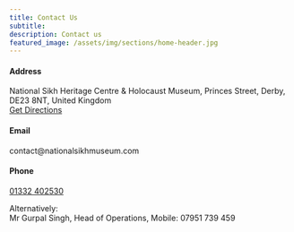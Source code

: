 ```yaml
---
title: Contact Us
subtitle:
description: Contact us
featured_image: /assets/img/sections/home-header.jpg
---
```


<div class="container">
    <div class="row">
        <div class="col-lg-4 col-md-6">
        <div class="info info-hover">
            <div class="icon icon-shape icon-shape-primary icon-lg shadow rounded-circle text-primary">
            <i class="ni ni-square-pin"></i>
            </div>
            <h4 class="info-title">Address</h4>
            <p class="description px-0">
            National Sikh Heritage Centre & Holocaust Museum,
            Princes Street,
            Derby,
            DE23 8NT,
            United Kingdom
            <br />
            <a href="https://www.google.com/maps/dir//149+Princes+St,+Pear+Tree,+Derby+DE23+8NT/@52.9013634,-1.5540054,12z/data=!4m8!4m7!1m0!1m5!1m1!1s0x4879f0e12d9b723b:0x86d13cd378a9dc7c!2m2!1d-1.4716053!2d52.9013919?entry=ttu">Get Directions</a>
            </p>
        </div>
        </div>
        <div class="col-lg-4 col-md-6">
        <div class="info info-hover">
            <div class="icon icon-shape icon-shape-primary icon-lg shadow rounded-circle text-primary">
            <i class="ni ni-email-83"></i>
            </div>
            <h4 class="info-title">Email</h4>
            <p class="description px-0">contact@nationalsikhmuseum.com</p>
        </div>
        </div>
        <div class="col-lg-4 col-md-6">
        <div class="info info-hover">
            <div class="icon icon-shape icon-shape-primary icon-lg shadow rounded-circle text-primary">
            <i class="ni ni-mobile-button"></i>
            </div>
            <h4 class="info-title">Phone</h4>
            <p class="description px-0"><a href="tel:00441332402530">01332 402530</a></p>
        </div>
        </div>
    </div>
    <p class="text-center">
        Alternatively:<br/>
        Mr Gurpal Singh,
        Head of Operations,
        Mobile: 07951 739 459
    </p>
</div>